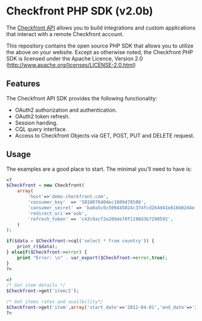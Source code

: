 Checkfront PHP SDK (v2.0b)
==========================

The [Checkfront API](http://www.checkfront.com/developers/api/) allows you 
to build integrations and custom applications that interact with a remote Checkfront account.

This repository contains the open source PHP SDK that allows you to utilize the
above on your website. Except as otherwise noted, the Checkfront PHP SDK
is licensed under the Apache Licence, Version 2.0
(http://www.apache.org/licenses/LICENSE-2.0.html)

Features
--------

The Checkfront API SDK provides the following functionality:

* OAuth2 authorization and authentication.
* OAuth2 token refresh.
* Session handing.
* CQL query interface.
* Access to Checkfront Objects via GET, POST, PUT and DELETE request.

Usage
-----

The examples are a good place to start. The minimal you'll need to
have is:

```php
<?
$Checkfront = new Checkfront(
    array(
        'host'=>'demo.checkfront.com',
        'consumer_key'  => '5010076404ec1809470508',
        'consumer_secret' => 'ba0a5c0c509445024c374fcd264d41e816b02d4e',
        'redirect_uri'=>'oob',
        'refresh_token' => 'c43c9acf2e209de70f1190d3b7290592',
    )
);

if($data = $Checkfront->cql('select * from country')) {
    print_r($data);
} elseif($Checkfront->error) {
    print "Error: \n" . var_export($Checkfront->error,true);
}
?>
```

```php
<?
/* Get item details */
$Checkfront->get('item/2');

/* Get items rates and availbility*/
$Checkfront->get('item',array('start_date'=>'2012-04-01','end_date'=>'2012-04-05'));
?>
```


